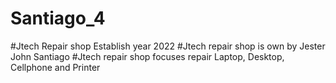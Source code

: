 # Santiago_4

#Jtech Repair shop Establish year 2022
#Jtech repair shop is own by Jester John Santiago
#Jtech repair shop focuses repair Laptop, Desktop, Cellphone and Printer
